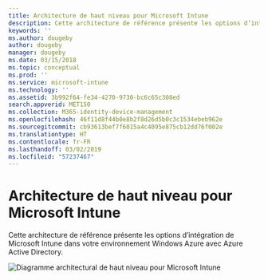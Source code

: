 ```yaml
---
title: Architecture de haut niveau pour Microsoft Intune
description: Cette architecture de référence présente les options d’intégration de Microsoft Intune dans votre environnement Windows Azure avec Azure Active Directory.
keywords: ''
ms.author: dougeby
author: dougeby
manager: dougeby
ms.date: 03/15/2018
ms.topic: conceptual
ms.prod: ''
ms.service: microsoft-intune
ms.technology: ''
ms.assetid: 3b992f64-fe34-4270-9730-bc6c65c308ed
search.appverid: MET150
ms.collection: M365-identity-device-management
ms.openlocfilehash: 46f11d8f44b0e8b2f8d26d5b0c3c1534ebeb962e
ms.sourcegitcommit: cb93613bef7f6015a4c4095e875cb12dd76f002e
ms.translationtype: HT
ms.contentlocale: fr-FR
ms.lasthandoff: 03/02/2019
ms.locfileid: "57237467"
---
```

# <a name="high-level-architecture-for-microsoft-intune"></a>Architecture de haut niveau pour Microsoft Intune
Cette architecture de référence présente les options d’intégration de Microsoft Intune dans votre environnement Windows Azure avec Azure Active Directory.  
 
![Diagramme architectural de haut niveau pour Microsoft Intune](/intune/media/intunearchitecture.svg)
